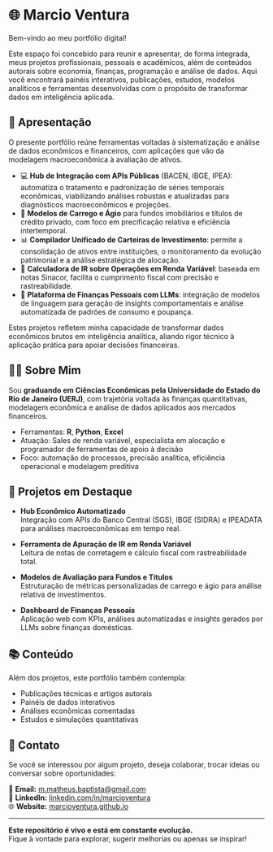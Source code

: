 # 🌐 Marcio Ventura

Bem-vindo ao meu portfólio digital!

Este espaço foi concebido para reunir e apresentar, de forma integrada, meus projetos profissionais, pessoais e acadêmicos, além de conteúdos autorais sobre economia, finanças, programação e análise de dados. Aqui você encontrará painéis interativos, publicações, estudos, modelos analíticos e ferramentas desenvolvidas com o propósito de transformar dados em inteligência aplicada.

## 📌 Apresentação

O presente portfólio reúne ferramentas voltadas à sistematização e análise de dados econômicos e financeiros, com aplicações que vão da modelagem macroeconômica à avaliação de ativos.

- 💻 **Hub de Integração com APIs Públicas** (BACEN, IBGE, IPEA): automatiza o tratamento e padronização de séries temporais econômicas, viabilizando análises robustas e atualizadas para diagnósticos macroeconômicos e projeções.
- 🧮 **Modelos de Carrego e Ágio** para fundos imobiliários e títulos de crédito privado, com foco em precificação relativa e eficiência intertemporal.
- 📊 **Compilador Unificado de Carteiras de Investimento**: permite a consolidação de ativos entre instituições, o monitoramento da evolução patrimonial e a análise estratégica de alocação.
- 🧾 **Calculadora de IR sobre Operações em Renda Variável**: baseada em notas Sinacor, facilita o cumprimento fiscal com precisão e rastreabilidade.
- 🧠 **Plataforma de Finanças Pessoais com LLMs**: integração de modelos de linguagem para geração de insights comportamentais e análise automatizada de padrões de consumo e poupança.

Estes projetos refletem minha capacidade de transformar dados econômicos brutos em inteligência analítica, aliando rigor técnico à aplicação prática para apoiar decisões financeiras.

## 👨‍💼 Sobre Mim

Sou **graduando em Ciências Econômicas pela Universidade do Estado do Rio de Janeiro (UERJ)**, com trajetória voltada às finanças quantitativas, modelagem econômica e análise de dados aplicados aos mercados financeiros.

- Ferramentas: **R**, **Python**, **Excel**
- Atuação: Sales de renda variável, especialista em alocação e programador de ferramentas de apoio à decisão
- Foco: automação de processos, precisão analítica, eficiência operacional e modelagem preditiva

## 🚀 Projetos em Destaque

- **Hub Econômico Automatizado**  
  Integração com APIs do Banco Central (SGS), IBGE (SIDRA) e IPEADATA para análises macroeconômicas em tempo real.

- **Ferramenta de Apuração de IR em Renda Variável**  
  Leitura de notas de corretagem e cálculo fiscal com rastreabilidade total.

- **Modelos de Avaliação para Fundos e Títulos**  
  Estruturação de métricas personalizadas de carrego e ágio para análise relativa de investimentos.

- **Dashboard de Finanças Pessoais**  
  Aplicação web com KPIs, análises automatizadas e insights gerados por LLMs sobre finanças domésticas.

## 📚 Conteúdo

Além dos projetos, este portfólio também contempla:

- Publicações técnicas e artigos autorais
- Painéis de dados interativos
- Análises econômicas comentadas
- Estudos e simulações quantitativas

## 🤝 Contato

Se você se interessou por algum projeto, deseja colaborar, trocar ideias ou conversar sobre oportunidades:

📧 **Email:** m.matheus.baptista@gmail.com  
🔗 **LinkedIn:** [linkedin.com/in/marcioventura](https://www.linkedin.com/in/marciomvbaptista/)  
🌐 **Website:** [marcioventura.github.io](https://marcioventura.com.br)

---

**Este repositório é vivo e está em constante evolução.**  
Fique à vontade para explorar, sugerir melhorias ou apenas se inspirar!

